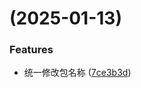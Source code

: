 # [](https://github.com/wuchanglu/wu-front-spec/compare/v0.0.4...v) (2025-01-13)


### Features

* 统一修改包名称 ([7ce3b3d](https://github.com/wuchanglu/wu-front-spec/commit/7ce3b3d80ae7f2b2f4ce40cba65023fd9d902da9))



